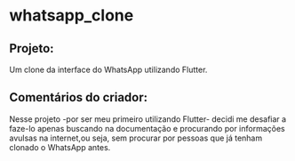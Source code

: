 # whatsapp_clone

## Projeto:
Um clone da interface do WhatsApp utilizando Flutter. 

## Comentários do criador:
Nesse projeto -por ser meu primeiro utilizando Flutter- decidi me desafiar a faze-lo apenas buscando na documentação
e procurando por informações avulsas na internet,ou seja, sem procurar por pessoas que já tenham clonado o WhatsApp antes.
